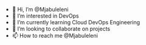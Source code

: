 - 👋 Hi, I’m @Mjabuleleni
- 👀 I’m interested in DevOps
- 🌱 I’m currently learning Cloud DevOps Engineering
- 💞️ I’m looking to collaborate on projects
- 📫 How to reach me @Mjabuleleni

<!---
Mjabuleleni/Mjabuleleni is a ✨ special ✨ repository because its `README.md` (this file) appears on your GitHub profile.
You can click the Preview link to take a look at your changes.

